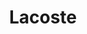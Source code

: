 ---
title: "Lacoste"
url: /mont-de-marsan/lacoste-rue-augustin-lesbazeilles/
shop: fournitures de bureau
---
